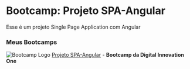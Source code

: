 # Bootcamp: Projeto SPA-Angular
 Esse é um projeto Single Page Application com Angular
### Meus Bootcamps 

![Bootcamp Logo](https://cdn3.iconfinder.com/data/icons/popular-services-brands/512/angular-js-256.png "Logo") [Projeto SPA-Angular](https://github.com/artstar10/Dio/tree/master/philips/spa-angular)  - **Bootcamp da Digital Innovation One**
